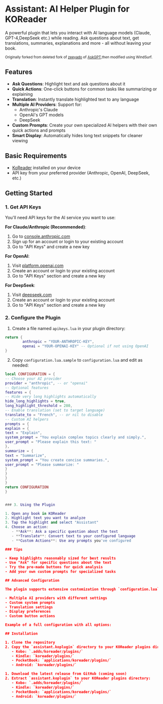 # Assistant: AI Helper Plugin for KOReader

A powerful plugin that lets you interact with AI language models (Claude, GPT-4,DeepSeek etc.) while reading. Ask questions about text, get translations, summaries, explanations and more - all without leaving your book.

<small>Originally forked from deleted fork of  [zeeyado](https://github.com/zeeyado)  of [AskGPT](https://github.com/drewbaumann/askgpt),then modified using WindSurf.</small>

## Features

- **Ask Questions**: Highlight text and ask questions about it
- **Quick Actions**: One-click buttons for common tasks like summarizing or explaining
- **Translation**: Instantly translate highlighted text to any language
- **Multiple AI Providers**: Support for:
  - Anthropic's Claude
  - OpenAI's GPT models
  - DeepSeek 
- **Custom Prompts**: Create your own specialized AI helpers with their own quick actions and prompts
- **Smart Display**: Automatically hides long text snippets for cleaner viewing

## Basic Requirements

- [KoReader](https://github.com/koreader/koreader) installed on your device
- API key from your preferred provider (Anthropic, OpenAI, DeepSeek, etc.)

## Getting Started 

### 1. Get API Keys

You'll need API keys for the AI service you want to use:

**For Claude/Anthropic (Recommended)**:
1. Go to [console.anthropic.com](https://console.anthropic.com)
2. Sign up for an account or login to your existing account
3. Go to "API Keys" and create a new key

**For OpenAI**:
1. Visit [platform.openai.com](https://platform.openai.com)
2. Create an account or login to your existing account
3. Go to "API Keys" section and create a new key

**For DeepSeek**:
1. Visit [deepseek.com](https://deepseek.com)
2. Create an account or login to your existing account
3. Go to "API Keys" section and create a new key

### 2. Configure the Plugin

1. Create a file named `apikeys.lua` in your plugin directory:

```lua
return {
        anthropic = "YOUR-ANTHROPIC-KEY",
        openai = "YOUR-OPENAI-KEY" -- Optional if not using OpenAI
}
```

2. Copy `configuration.lua.sample` to `configuration.lua` and edit as needed:

```lua
local CONFIGURATION = {
-- Choose your AI provider
provider = "anthropic", -- or "openai"
-- Optional features
features = {
-- Hide very long highlights automatically
hide_long_highlights = true,
long_highlight_threshold = 280,
-- Enable translation (set to target language)
translate_to = "French", -- or nil to disable
-- Custom AI helpers
prompts = {
explain = {
text = "Explain",
system_prompt = "You explain complex topics clearly and simply.",
user_prompt = "Please explain this text: "
},
summarize = {
text = "Summarize",
system_prompt = "You create concise summaries.",
user_prompt = "Please summarize: "
}
}
}
}
return CONFIGURATION
}


### 3. Using the Plugin

1. Open any book in KOReader
2. Highlight text you want to analyze
3. Tap the highlight and select "Assistant"
4. Choose an action:
   - **Ask**: Ask a specific question about the text
   - **Translate**: Convert text to your configured language
   - **Custom Actions**: Use any prompts you've configured

### Tips

- Keep highlights reasonably sized for best results
- Use "Ask" for specific questions about the text
- Try the pre-made buttons for quick analysis
- Add your own custom prompts for specialized tasks

## Advanced Configuration

The plugin supports extensive customization through `configuration.lua`. See the sample file for all options:

- Multiple AI providers with different settings
- Custom system prompts
- Translation settings
- Display preferences
- Custom button actions

Example of a full configuration with all options:

## Installation

1. Clone the repository
2. Copy the `assistant.koplugin` directory to your KOReader plugins directory:
   - Kobo: `.adds/koreader/plugins/`
   - Kindle: `koreader/plugins/`
   - PocketBook: `applications/koreader/plugins/`
   - Android: `koreader/plugins/`

1. Download the latest release from GitHub (coming soon)
2. Extract `assistant.koplugin` to your KOReader plugins directory:
   - Kobo: `.adds/koreader/plugins/`
   - Kindle: `koreader/plugins/`
   - PocketBook: `applications/koreader/plugins/`
   - Android: `koreader/plugins/`
